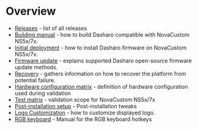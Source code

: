 # Overview

* [Releases](releases.md) - list of all releases
* [Building manual](building-manual.md) - how to build Dasharo compatible with
  NovaCustom NS5x/7x.
* [Initial deployment](initial-deployment.md) - how to install Dasharo firmware
    on NovaCustom NS5x/7x.
* [Firmware update](firmware-update.md) - explains supported Dasharo
    open-source firmware update methods.
* [Recovery](recovery.md) - gathers information on how to recover the platform
    from potential failure.
* [Hardware configuration matrix](hardware-matrix.md) - definition of hardware
  configuration used during validation
* [Test matrix](test-matrix.md) - validation scope for NovaCustom NS5x/7x
* [Post-installation setup](post_install.md) - Post-installation tweaks
* [Logo Customization](../../common-coreboot-docs/custom_logo.md) - how to
    customize displayed logo.
* [RGB keyboard](rgb_keyboard.md) - Manual for the RGB keyboard hotkeys
